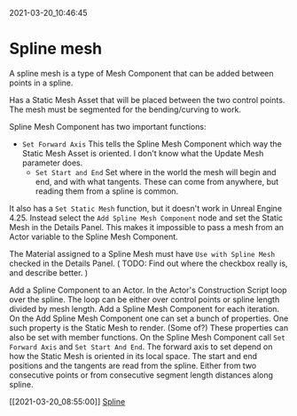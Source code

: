 2021-03-20_10:46:45

# Spline mesh

A spline mesh is a type of Mesh Component that can be added between points in a spline.

Has a Static Mesh Asset that will be placed between the two control points.
The mesh must be segmented for the bending/curving to work.

Spline Mesh Component has two important functions:
- `Set Forward Axis`
This tells the Spline Mesh Component which way the Static Mesh Asset is oriented.
I don't know what the Update Mesh parameter does.
  - `Set Start and End`
Set where in the world the mesh will begin and end, and with what tangents.
These can come from anywhere, but reading them from a spline is common.

It also has a `Set Static Mesh` function, but it doesn't work in Unreal Engine 4.25.
Instead select the `Add Spline Mesh Component` node and set the Static Mesh in the Details Panel.
This makes it impossible to pass a mesh from an Actor variable to the Spline Mesh Component.

The Material assigned to a Spline Mesh must have `Use with Spline Mesh` checked in the Details Panel.
(
TODO: Find out where the checkbox really is, and describe better.
)

Add a Spline Component to an Actor.
In the Actor's Construction Script loop over the spline.
The loop can be either over control points or spline length divided by mesh length.
Add a Spline Mesh Component for each iteration.
On the Add Spline Mesh Component one can set a bunch of properties.
One such property is the Static Mesh to render.
(Some of?) These properties can also be set with member functions.
On the Spline Mesh Component call `Set Forward Axis` and `Set Start And End`.
The forward axis to set depend on how the Static Mesh is oriented in its local space.
The start and end positions and the tangents are read from the spline.
Either from two consecutive points or from consecutive segment length distances along spline.



[[2021-03-20_08:55:00]] [Spline](./Spline.md)  